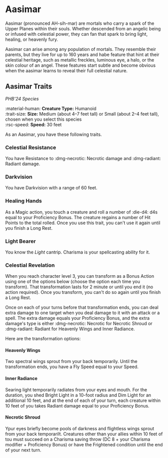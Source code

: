 # Aasimar

Aasimar (pronounced AH-sih-mar) are mortals who carry a spark of the Upper Planes within their souls. Whether descended from an angelic being or infused with celestial power, they can fan that spark to bring light, healing, or heavenly fury.

Aasimar can arise among any population of mortals. They resemble their parents, but they live for up to 160 years and habe feature that hint at their celestial heritage, such as metallic freckles, luminous eye, a halo, or the skin colour of an angel. These features start subtle and become obvious when the aasimar learns to reveal their full celestial nature.

## Aasimar Traits

*PHB'24 Species*

:material-human: **Creature Type:** Humanoid  
:trait-size: **Size:** Medium (about 4–7 feet tall) or Small (about 2–4 feet tall), chosen when you select this species  
:rsc-speed: **Speed:** 30 feet

As an Aasimar, you have these following traits.

### Celestial Resistance

You have Resistance to :dmg-necrotic: Necrotic damage and :dmg-radiant: Radiant damage.

### Darkvision

You have Darkvision with a range of 60 feet.

### Healing Hands

As a Magic action, you touch a creature and roll a number of :die-d4: d4s equal to your Proficiency Bonus. The creature regains a number of Hit Points to the total rolled. Once you use this trait, you can't use it again until you finish a Long Rest.

### Light Bearer

You know the *Light* cantrip. Charisma is your spellcasting ability for it.

### Celestial Revelation

When you reach character level 3, you can transform as a Bonus Action using one of the options below (choose the option each time you transform). That transformation lasts for 2 minute or until you end it (no action required). Once you transform, you can't do so again until you finish a Long Rest.

Once on each of your turns before that transformation ends, you can deal extra damage to one target when you deal damage to it with an attack or a spell. The extra damage equals your Proficiency Bonus, and the extra damage's type is either :dmg-necrotic: Necrotic for Necrotic Shroud or :dmg-radiant: Radiant for Heavenly Wings and Inner Radiance.

Here are the transformation options:

#### Heavenly Wings

Two spectral wings sprout from your back temporarily. Until the transformation ends, you have a Fly Speed equal to your Speed.

#### Inner Radiance

Searing light temporarily radiates from your eyes and mouth. For the duration, you shed Bright Light in a 10-foot radius and Dim Light for an additional 10 feet, and at the end of each of your turn, each creature within 10 feet of you takes Radiant damage equal to your Proficiency Bonus.

#### Necrotic Shroud

Ypur eyes briefly become pools of darkness and flightless wings sprout from your back temporarilt. Creatures other than your allies within 10 feet of tou must succeed on a Charisma saving throw (DC 8 + your Charisma modifier + Proficiency Bonus) or have the Frightened condition until the end of your next turn.

